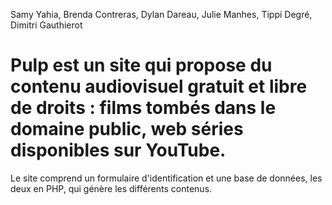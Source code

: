 Samy Yahia, Brenda Contreras, Dylan Dareau, Julie Manhes, Tippi Degré, Dimitri Gauthierot

# Pulp est un site qui propose du contenu audiovisuel gratuit et libre de droits : films tombés dans le domaine public, web séries disponibles sur YouTube. 
Le site comprend un formulaire d'identification et une base de données, les deux en PHP, qui génère les différents contenus.


